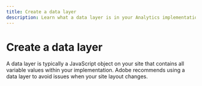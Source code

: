 ```yaml
---
title: Create a data layer
description: Learn what a data layer is in your Analytics implementation, and how it can be used to map variables in Adobe Analytics.
---
```


# Create a data layer

A data layer is typically a JavaScript object on your site that contains all variable values within your implementation. Adobe recommends using a data layer to avoid issues when your site layout changes.
